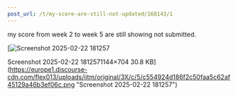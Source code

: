 ```yaml
---
post_url: /t/my-score-are-still-not-updated/168143/1
---
```

my score from week 2 to week 5 are still showing not submitted.

[![Screenshot 2025-02-22 181257](https://europe1.discourse-cdn.com/flex013/uploads/iitm/optimized/3X/c/5/c554924d186f2c50faa5c62af45129a46b3ef06c_2_690x424.png)

Screenshot 2025-02-22 1812571144×704 30.8 KB](https://europe1.discourse-cdn.com/flex013/uploads/iitm/original/3X/c/5/c554924d186f2c50faa5c62af45129a46b3ef06c.png "Screenshot 2025-02-22 181257")